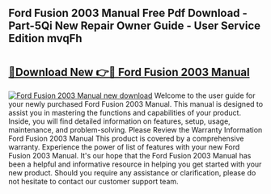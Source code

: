 ## Ford Fusion 2003 Manual Free Pdf Download - Part-5Qi New Repair Owner Guide - User Service Edition mvqFh

# <h2><a href="http://cf29930.oget.top/?id=Ford+Fusion+2003+Manual">🔗Download New 👉🔴 Ford Fusion 2003 Manual</a></h2>

[![Ford Fusion 2003 Manual new download](https://i.imgur.com/5g1atiW.png)](http://cf29930.oget.top/?id=Ford+Fusion+2003+Manual)
Welcome to the user guide for your newly purchased Ford Fusion 2003 Manual. This manual is designed to assist you in mastering the functions and capabilities of your product. Inside, you will find detailed information on features, setup, usage, maintenance, and problem-solving. Please Review the Warranty Information Ford Fusion 2003 Manual This product is covered by a comprehensive warranty. Experience the power of list of features with your new Ford Fusion 2003 Manual. It's our hope that the Ford Fusion 2003 Manual has been a helpful and informative resource in helping you get started with your new product. Should you require any assistance or clarification, please do not hesitate to contact our customer support team.
